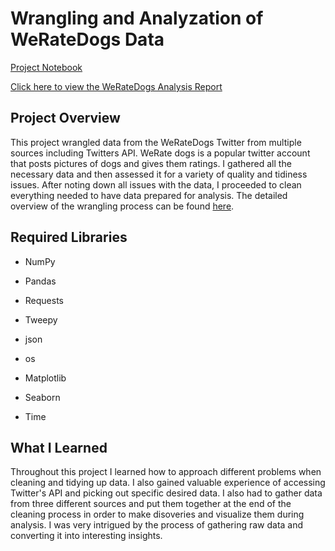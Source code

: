 
# Wrangling and Analyzation of WeRateDogs Data

[Project Notebook](https://github.com/Nikhil-K99/WeRateDogs_Wrangling_Project/blob/master/wrangle_act.ipynb)

[Click here to view the WeRateDogs Analysis Report](https://github.com/Nikhil-K99/WeRateDogs_Wrangling_Project/blob/master/act_report.pdf)

## Project Overview

This project wrangled data from the WeRateDogs Twitter from multiple sources including Twitters API. WeRate dogs is a popular twitter account that posts pictures of dogs and gives them ratings. I gathered all the necessary data and then assessed it for a variety of quality and tidiness issues. After noting down all issues with the data, I proceeded to clean everything needed to have data prepared for analysis. The detailed overview of the wrangling process can be found [here](https://github.com/Nikhil-K99/WeRateDogs_Wrangling_Project/blob/master/wrangle_report.pdf).

## Required Libraries

- NumPy


- Pandas


- Requests


- Tweepy


- json


- os


- Matplotlib


- Seaborn


- Time

## What I Learned

Throughout this project I learned how to approach different problems when cleaning and tidying up data. I also gained valuable experience of accessing Twitter's API and picking out specific desired data. I also had to gather data from three different sources and put them together at the end of the cleaning process in order to make disoveries and visualize them during analysis. I was very intrigued by the process of gathering raw data and converting it into interesting insights.
